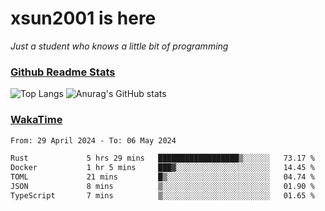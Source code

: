 # xsun2001 is here

*Just a student who knows a little bit of programming*

### [Github Readme Stats](https://github.com/anuraghazra/github-readme-stats)

![Top Langs](https://github-readme-stats.vercel.app/api/top-langs/?username=xsun2001&layout=compact&theme=radical) ![Anurag's GitHub stats](https://github-readme-stats.vercel.app/api?username=xsun2001&show_icons=true&theme=radical)

### [WakaTime](https://wakatime.com)

<!--START_SECTION:waka-->

```txt
From: 29 April 2024 - To: 06 May 2024

Rust             5 hrs 29 mins   ██████████████████▒░░░░░░   73.17 %
Docker           1 hr 5 mins     ███▓░░░░░░░░░░░░░░░░░░░░░   14.45 %
TOML             21 mins         █▒░░░░░░░░░░░░░░░░░░░░░░░   04.74 %
JSON             8 mins          ▒░░░░░░░░░░░░░░░░░░░░░░░░   01.90 %
TypeScript       7 mins          ▒░░░░░░░░░░░░░░░░░░░░░░░░   01.65 %
```

<!--END_SECTION:waka-->
